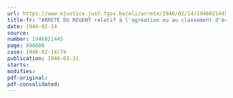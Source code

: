 ```yaml
---
url: https://www.ejustice.just.fgov.be/eli/arrete/1946/02/14/1946021445/justel
title-fr: "ARRETE DU REGENT relatif à l'agréation ou au classement d'écoles"
date: 1946-02-14
source:
number: 1946021445
page: 888888
case: 1946-02-14/74
publication: 1946-03-31
starts:
modifies:
pdf-original:
pdf-consolidated:
---
```


